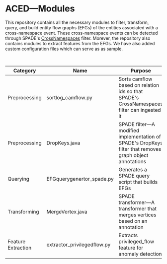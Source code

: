 # ACED&mdash;Modules

This repository contains all the necessary modules to filter, transform, query, and build entity flow graphs (EFGs) of the entities associated with a cross-namespace event. These cross-namespace events can be detected through SPADE's [CrossNamespaces](https://github.com/ashish-gehani/SPADE/wiki/Available-filters#crossnamespaces) filter. Morever, the repository also contains modules to extract features from the EFGs. We have also added custom configuration files which can serve as as sample. 

<br>

| Category           | Name                        | Purpose                                                                                                       |
|--------------------|-----------------------------|---------------------------------------------------------------------------------------------------------------|
| Preprocessing      | sortlog_camflow.py          | Sorts camflow based on relation ids so that SPADE's CrossNamespaces filter can ingested it                    |
| Preprocessing      | DropKeys.java               | SPADE filter&mdash;A modified implementation of SPADE's DropKeys filter that removes graph object annotations |
| Querying           | EFGquerygenertor_spade.py   | Generates a SPADE query script that builds EFGs                                                               |
| Transforming       | MergeVertex.java            | SPADE transformer&mdash;A transformer that merges vertices based on an annotation                             |
| Feature Extraction | extractor_privilegedflow.py | Extracts privileged_flow feature for anomaly detection                                                        |
